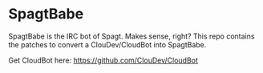 SpagtBabe
=========

SpagtBabe is the IRC bot of Spagt. Makes sense, right? This repo contains the patches to convert a ClouDev/CloudBot into SpagtBabe.

Get CloudBot here: https://github.com/ClouDev/CloudBot
